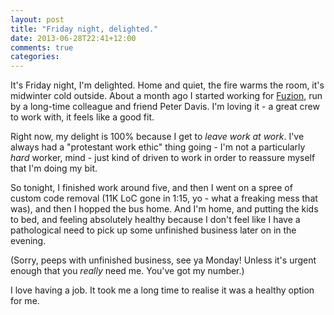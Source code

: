 ```yaml
---
layout: post
title: "Friday night, delighted."
date: 2013-06-28T22:41+12:00
comments: true
categories: 
---
```


It's Friday night, I'm delighted. Home and quiet, the fire warms the
room, it's midwinter cold outside. About a month ago I started working
for [Fuzion](http://fuzion.co.nz), run by a long-time colleague and
friend Peter Davis. I'm loving it - a great crew to work with, it
feels like a good fit.

Right now, my delight is 100% because I get to *leave work at
work*. I've always had a "protestant work ethic" thing going - I'm not
a particularly *hard* worker, mind - just kind of driven to work in
order to reassure myself that I'm doing my bit.

So tonight, I finished work around five, and then I went on a spree of
custom code removal (11K LoC gone in 1:15, yo - what a freaking mess
that was), and then I hopped the bus home. And I'm home, and putting
the kids to bed, and feeling absolutely healthy because I don't feel
like I have a pathological need to pick up some unfinished business
later on in the evening.

(Sorry, peeps with unfinished business, see ya Monday! Unless it's
urgent enough that you *really* need me. You've got my number.)

I love having a job. It took me a long time to realise it was a
healthy option for me.
